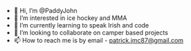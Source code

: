 - 👋 Hi, I’m @PaddyJohn
- 👀 I’m interested in ice hockey and MMA
- 🌱 I’m currently learning to speak Irish and code
- 💞️ I’m looking to collaborate on camper based projects
- 📫 How to reach me is by email - patrick.jmc87@gmail.com

<!---
PaddyJohn/PaddyJohn is a ✨ special ✨ repository because its `README.md` (this file) appears on your GitHub profile.
You can click the Preview link to take a look at your changes.
--->

